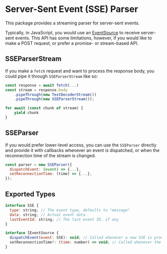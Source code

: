 # Server-Sent Event (SSE) Parser

This package provides a streaming parser for server-sent events.

Typically, in JavaScript, you would use an [EventSource](https://developer.mozilla.org/en-US/docs/Web/API/EventSource) to receive server-sent events. This API has some limitations, however, if you would like to make a POST request, or prefer a promise- or stream-based API.

## SSEParserStream

If you make a `fetch` request and want to process the response body, you could pipe it through `SSEParserStream` like so:

```js
const response = await fetch(...)
const stream = response.body
    .pipeThrough(new TextDecoderStream())
    .pipeThrough(new SSEParserStream());

for await (const chunk of stream) {
    yield chunk
}
```

## SSEParser

If you would prefer lower-level access, you can use the `SSEParser` directly and provide it with callbacks whenever an event is dispatched, or when the reconnection time of the stream is changed.

```js
const parser = new SSEParser({
  dispatchEvent: (event) => {...},
  setReconnectionTime: (time) => {...},
});
```

## Exported Types

```js
interface SSE {
  type: string; // The event type, defaults to "message"
  data: string; // Actual event data
  lastEventId: string; // The last event ID, if any
}
```

```js
interface IEventSource {
  dispatchEvent(event: SSE): void; // Called whenever a new SSE is processed
  setReconnectionTime?: (time: number) => void; // Called whenever the stream's reconnection time is updated
}
```
